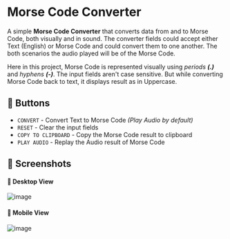 # Morse Code Converter
A simple **Morse Code Converter** that converts data from and to Morse Code, both visually and in sound. The converter fields could accept either Text (English) or Morse Code and could convert them to one another. The both scenarios the audio played will be of the Morse Code.

Here in this project, Morse Code is represented visually using _periods **(.)**_ and _hyphens **(-)**_. The input fields aren't case sensitive. But while converting Morse Code back to text, it displays result as in Uppercase.


## 🌟 Buttons
- `CONVERT` - Convert Text to Morse Code _(Play Audio by default)_
- `RESET` - Clear the input fields
- `COPY TO CLIPBOARD` - Copy the Morse Code result to clipboard
- `PLAY AUDIO` - Replay the Audio result of Morse Code


## 🌟 Screenshots

#### 📸 Desktop View
![image](https://user-images.githubusercontent.com/44474792/156184555-88116de1-9888-4f6b-a42b-a0bd83c77327.png)

#### 📸 Mobile View
![image](https://user-images.githubusercontent.com/44474792/156191316-e54f31a2-863e-4a44-9f68-f647889f2dd1.png)
